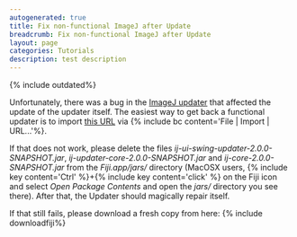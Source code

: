 ```yaml
---
autogenerated: true
title: Fix non-functional ImageJ after Update
breadcrumb: Fix non-functional ImageJ after Update
layout: page
categories: Tutorials
description: test description
---
```


{% include outdated%}


Unfortunately, there was a bug in the [ImageJ updater](Fiji_Updater ) that affected the update of the updater itself. The easiest way to get back a functional updater is to import [this URL](https://github.com/fiji/fiji/raw/master/plugins/Scripts/Plugins/Utilities/Fix_Updater.js) via {% include bc content='File | Import | URL...'%}.

If that does not work, please delete the files *ij-ui-swing-updater-2.0.0-SNAPSHOT.jar*, *ij-updater-core-2.0.0-SNAPSHOT.jar* and *ij-core-2.0.0-SNAPSHOT.jar* from the *Fiji.app/jars/* directory (MacOSX users, {% include key content='Ctrl' %}+{% include key content='click' %} on the Fiji icon and select *Open Package Contents* and open the *jars/* directory you see there). After that, the Updater should magically repair itself.

If that still fails, please download a fresh copy from here: {% include downloadfiji%}



